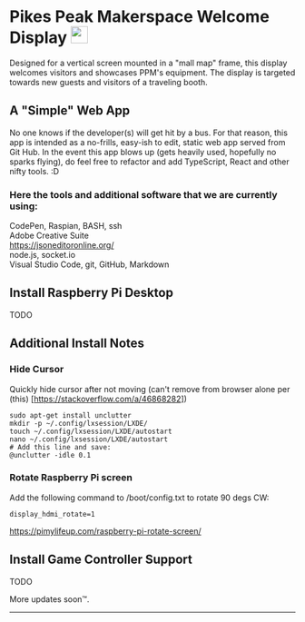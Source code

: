 # Pikes Peak Makerspace Welcome Display <img src= "https://media.tenor.com/images/2adfe94e69139f3e22623b61d375a7a7/tenor.gif" width= "30" height= "30">

Designed for a vertical screen mounted in a "mall map" frame, this display welcomes visitors and showcases PPM's equipment. The display is targeted towards new guests and visitors of a traveling booth.

## A "Simple" Web App

No one knows if the developer(s) will get hit by a bus. For that reason, this app is intended as a no-frills, easy-ish to edit, static web app served from Git Hub. In the event this app blows up (gets heavily used, hopefully no sparks flying), do feel free to refactor and add TypeScript, React and other nifty tools. :D

### Here the tools and additional software that we are currently using:

CodePen, Raspian, BASH, ssh <br>
Adobe Creative Suite <br>
https://jsoneditoronline.org/ <br>
node.js, socket.io <br>
Visual Studio Code, git, GitHub, Markdown <br>

## Install Raspberry Pi Desktop

TODO

## Additional Install Notes

### Hide Cursor

Quickly hide cursor after not moving (can't remove from browser alone per (this) [https://stackoverflow.com/a/46868282])

```
sudo apt-get install unclutter
mkdir -p ~/.config/lxsession/LXDE/
touch ~/.config/lxsession/LXDE/autostart
nano ~/.config/lxsession/LXDE/autostart
# Add this line and save:
@unclutter -idle 0.1
```

### Rotate Raspberry Pi screen

Add the following command to /boot/config.txt to rotate 90 degs CW:

```
display_hdmi_rotate=1
```
https://pimylifeup.com/raspberry-pi-rotate-screen/

## Install Game Controller Support

TODO

More updates soon™️.

-----
